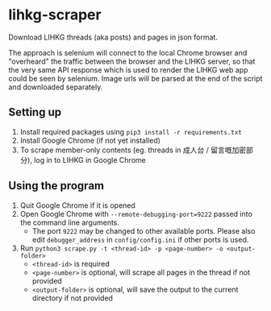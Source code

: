 # lihkg-scraper

Download LIHKG threads (aka posts) and pages in json format.

The approach is selenium will connect to the local Chrome browser and "overheard" the traffic between the browser and the LIHKG server, so that the very same API response which is used to render the LIHKG web app could be seen by selenium. Image urls will be parsed at the end of the script and downloaded separately.

## Setting up

1. Install required packages using `pip3 install -r requirements.txt`
2. Install Google Chrome (if not yet installed)
3. To scrape member-only contents (eg. threads in 成人台 / 留言嘅加密部分), log in to LIHKG in Google Chrome

## Using the program

1. Quit Google Chrome if it is opened
2. Open Google Chrome with `--remote-debugging-port=9222` passed into the command line arguments.
    - The port `9222` may be changed to other available ports. Please also edit `debugger_address` in `config/config.ini` if other ports is used.
3. Run `python3 scrape.py -t <thread-id> -p <page-number> -o <output-folder>`
    - `<thread-id>` is required
    - `<page-number>` is optional, will scrape all pages in the thread if not provided
    - `<output-folder>` is optional, will save the output to the current directory if not provided
